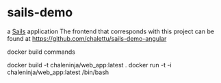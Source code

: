 # sails-demo

a [Sails](http://sailsjs.org) application
The frontend that corresponds with this project can be found at https://github.com/chalettu/sails-demo-angular


docker build commands

docker build -t chaleninja/web_app:latest .
docker run -t -i chaleninja/web_app:latest /bin/bash
